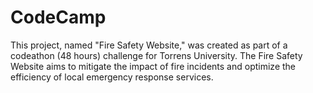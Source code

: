 # CodeCamp
This project, named "Fire Safety Website," was created as part of a codeathon (48 hours) challenge for Torrens University. 
The Fire Safety Website aims to mitigate the impact of fire incidents and optimize the efficiency of local emergency response services.
